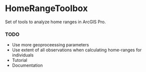 # HomeRangeToolbox
 Set of tools to analyze home ranges in ArcGIS Pro.

 ### TODO

 - Use more geoproceessing parameters
 - Use extent of all observations when calculating home-ranges for individuals
 - Tutorial
 - Documentation
